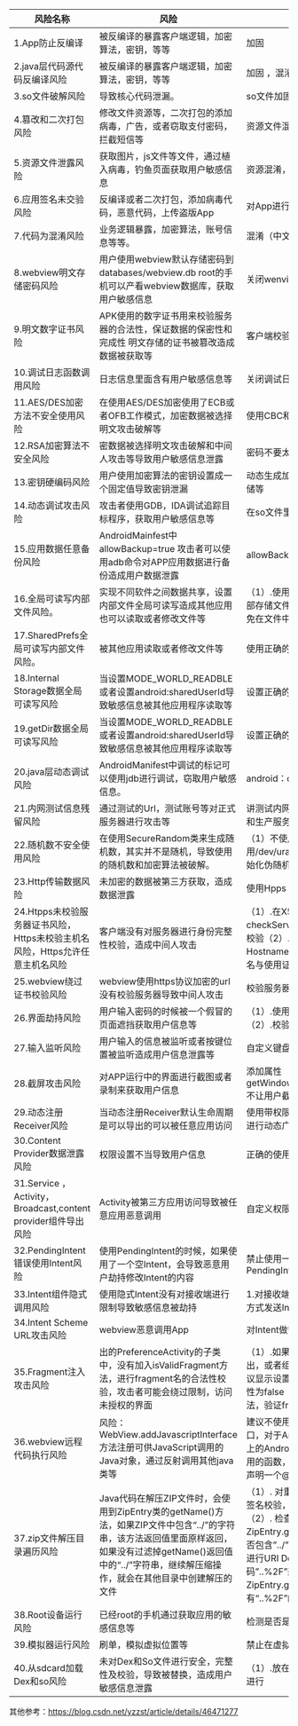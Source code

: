 风险名称|风险|解决方案
---|---|---
1.App防止反编译|被反编译的暴露客户端逻辑，加密算法，密钥，等等|加固
2.java层代码源代码反编译风险|被反编译的暴露客户端逻辑，加密算法，密钥，等等|加固 ，混淆
3.so文件破解风险|导致核心代码泄漏。|so文件加固
4.篡改和二次打包风险|修改文件资源等，二次打包的添加病毒，广告，或者窃取支付密码，拦截短信等|资源文件混淆和校验签名的hash值
5.资源文件泄露风险|获取图片，js文件等文件，通过植入病毒，钓鱼页面获取用户敏感信息|资源混淆，加固等等
6.应用签名未交验风险|反编译或者二次打包，添加病毒代码，恶意代码，上传盗版App|对App进行签名证书校验
7.代码为混淆风险|业务逻辑暴露，加密算法，账号信息等等。|混淆（中文混淆）
8.webview明文存储密码风险|用户使用webview默认存储密码到databases/webview.db root的手机可以产看webview数据库，获取用户敏感信息|关闭wenview存储密码功能
9.明文数字证书风险|APK使用的数字证书用来校验服务器的合法性，保证数据的保密性和完成性 明文存储的证书被篡改造成数据被获取等|客户端校验服务器域名和数字证书等
10.调试日志函数调用风险|日志信息里面含有用户敏感信息等|关闭调试日志函数，删除打印的日志信息
11.AES/DES加密方法不安全使用风险|在使用AES/DES加密使用了ECB或者OFB工作模式，加密数据被选择明文攻击破解等|使用CBC和CFB工作模式等
12.RSA加密算法不安全风险|密数据被选择明文攻击破解和中间人攻击等导致用户敏感信息泄露|密码不要太短，使用正确的工作模式
13.密钥硬编码风险|用户使用加密算法的密钥设置成一个固定值导致密钥泄漏|动态生成加密密钥或者将密钥进程分段存储等
14.动态调试攻击风险|攻击者使用GDB，IDA调试追踪目标程序，获取用户敏感信息等|在so文件里面实现对调试进程的监听
15.应用数据任意备份风险|AndroidMainfest中allowBackup=true 攻击者可以使用adb命令对APP应用数据进行备份造成用户数据泄露|allowBackup=false
16.全局可读写内部文件风险。|实现不同软件之间数据共享，设置内部文件全局可读写造成其他应用也可以读取或者修改文件等|（1）.使用MODE_PRIVATE模式创建内部存储文件（2）.加密存储敏感数据3.避免在文件中存储明文和敏感信息
17.SharedPrefs全局可读写内部文件风险。|被其他应用读取或者修改文件等|使用正确的权限
18.Internal Storage数据全局可读写风险|当设置MODE_WORLD_READBLE或者设置android:sharedUserId导致敏感信息被其他应用程序读取等|设置正确的模式等
19.getDir数据全局可读写风险|当设置MODE_WORLD_READBLE或者设置android:sharedUserId导致敏感信息被其他应用程序读取等|设置正确的模式等
20.java层动态调试风险|AndroidManifest中调试的标记可以使用jdb进行调试，窃取用户敏感信息。|android：debuggable=“false”
21.内网测试信息残留风险|通过测试的Url，测试账号等对正式服务器进行攻击等|讲测试内网的日志清除，或者测试服务器和生产服务器不要使用同一个
22.随机数不安全使用风险|在使用SecureRandom类来生成随机数，其实并不是随机，导致使用的随机数和加密算法被破解。|（1）不使用setSeed方法（2）使用/dev/urandom或者/dev/random来初始化伪随机数生成器
23.Http传输数据风险|未加密的数据被第三方获取，造成数据泄露|使用Hpps
24.Htpps未校验服务器证书风险，Https未校验主机名风险，Https允许任意主机名风险|客户端没有对服务器进行身份完整性校验，造成中间人攻击|（1）.在X509TrustManager中的checkServerTrusted方法对服务器进行校验（2）.判断证书是否过期（3）.使用HostnameVerifier类检查证书中的主机名与使用证书的主机名是否一致
25.webview绕过证书校验风险|webview使用https协议加密的url没有校验服务器导致中间人攻击|校验服务器证书时候正确
26.界面劫持风险|用户输入密码的时候被一个假冒的页面遮挡获取用户信息等|（1）.使用第三方专业防界面劫持SDK（2）.校验当前是否是自己的页面
27.输入监听风险|用户输入的信息被监听或者按键位置被监听造成用户信息泄露等|自定义键盘
28.截屏攻击风险|对APP运行中的界面进行截图或者录制来获取用户信息|添加属性getWindow().setFlags(FLAG_SECURE)不让用户截图和录屏
29.动态注册Receiver风险|当动态注册Receiver默认生命周期是可以导出的可以被任意应用访问|使用带权限检验的registerReceiver API进行动态广播的注册
30.Content Provider数据泄露风险|权限设置不当导致用户信息|正确的使用权限
31.Service ，Activity，Broadcast,content provider组件导出风险|Activity被第三方应用访问导致被任意应用恶意调用|自定义权限
32.PendingIntent错误使用Intent风险|使用PendingIntent的时候，如果使用了一个空Intent，会导致恶意用户劫持修改Intent的内容|禁止使用一个空Intent去构造PendingIntent
33.Intent组件隐式调用风险|使用隐式Intent没有对接收端进行限制导致敏感信息被劫持|1.对接收端进行限制 2.建议使用显示调用方式发送Intent
34.Intent Scheme URL攻击风险|webview恶意调用App|对Intent做安全限制
35.Fragment注入攻击风险|出的PreferenceActivity的子类中，没有加入isValidFragment方法，进行fragment名的合法性校验，攻击者可能会绕过限制，访问未授权的界面|（1）.如果应用的Activity组件不必要导出，或者组件配置了intent filter标签，建议显示设置组件的“android:exported”属性为false（2）.重写isValidFragment方法，验证fragment来源的正确性
36.webview远程代码执行风险|风险：WebView.addJavascriptInterface方法注册可供JavaScript调用的Java对象，通过反射调用其他java类等|建议不使用addJavascriptInterface接口，对于Android API Level为17或者以上的Android系统，Google规定允许被调用的函数，必须在Java的远程方法上面声明一个@JavascriptInterface注解
37.zip文件解压目录遍历风险|Java代码在解压ZIP文件时，会使用到ZipEntry类的getName()方法，如果ZIP文件中包含“../”的字符串，该方法返回值里面原样返回，如果没有过滤掉getName()返回值中的“../”字符串，继续解压缩操作，就会在其他目录中创建解压的文件|（1）. 对重要的ZIP压缩包文件进行数字签名校验，校验通过才进行解压。 （2）. 检查Zip压缩包中使用ZipEntry.getName()获取的文件名中是否包含”../”或者”..”，检查”../”的时候不必进行URI Decode（以防通过URI编码”..%2F”来进行绕过），测试发现ZipEntry.getName()对于Zip包中有“..%2F”的文件路径不会进行处理。
38.Root设备运行风险|已经root的手机通过获取应用的敏感信息等|检测是否是root的手机禁止应用启动
39.模拟器运行风险|刷单，模拟虚拟位置等|禁止在虚拟器上运行
40.从sdcard加载Dex和so风险|未对Dex和So文件进行安全，完整性及校验，导致被替换，造成用户敏感信息泄露|（1）.放在APP的私有目录 （2）.对文件进行


其他参考：<https://blog.csdn.net/yzzst/article/details/46471277>